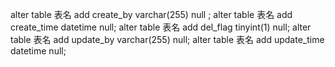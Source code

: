 alter table 表名  add create_by   varchar(255)    null ;
alter table 表名  add  create_time datetime        null;
alter table 表名  add  del_flag    tinyint(1)      null;
alter table 表名  add  update_by   varchar(255)    null;
alter table 表名  add  update_time datetime        null;
